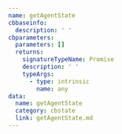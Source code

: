 ```yaml
---
name: getAgentState
cbbaseinfo:
  description: ' '
cbparameters:
  parameters: []
  returns:
    signatureTypeName: Promise
    description: ' '
    typeArgs:
      - type: intrinsic
        name: any
data:
  name: getAgentState
  category: cbstate
  link: getAgentState.md
---
```

<CBBaseInfo/> 
 <CBParameters/>